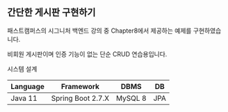 ## 간단한 게시판 구현하기

패스트캠퍼스의 시그니처 백엔드 강의 중 Chapter8에서 제공하는 예제를 구현하였습니다.

비회원 게시판이며 인증 기능이 없는 단순 CRUD 연습용입니다.

시스템 설계

| Language|Framework|DBMS|DB 
|---------|---|---|---|
| Java 11 | Spring Boot 2.7.X|MySQL 8|JPA|

